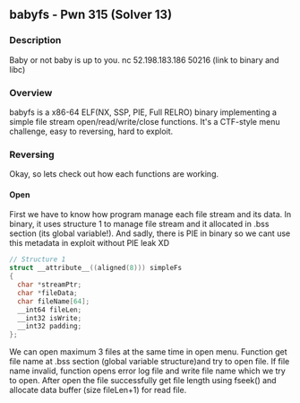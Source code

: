 babyfs - Pwn 315 (Solver 13)
-------------
### Description
Baby or not baby is up to you.
nc 52.198.183.186 50216
(link to binary and libc)

### Overview
babyfs is a x86-64 ELF(NX, SSP, PIE, Full RELRO) binary implementing a simple file stream open/read/write/close functions.
It's a CTF-style menu challenge, easy to reversing, hard to exploit.

### Reversing
Okay, so lets check out how each functions are working.

#### Open

First we have to know how program manage each file stream and its data.
In binary, it uses structure 1 to manage file stream and it allocated in .bss section (its global variable!).
And sadly, there is PIE in binary so we cant use this metadata in exploit without PIE leak XD

```c
// Structure 1
struct __attribute__((aligned(8))) simpleFs
{
  char *streamPtr;
  char *fileData;
  char fileName[64];
  __int64 fileLen;
  __int32 isWrite;
  __int32 padding;
};
```

We can open maximum 3 files at the same time in open menu. Function get file name at .bss section (global variable structure)and try to open file. If file name invalid, function opens error log file and write file name which we try to open. After open the file successfully get file length using fseek() and allocate data buffer (size fileLen+1) for read file.

